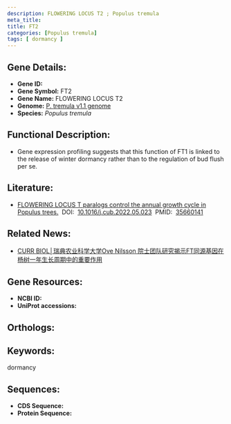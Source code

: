 ```yaml
---
description: FLOWERING LOCUS T2 ; Populus tremula
meta_title:
title: FT2
categories: [Populus tremula]
tags: [ dormancy ]
---
```


## Gene Details:
- **Gene ID:**	[]()
- **Gene Symbol:** FT2
- **Gene Name:** FLOWERING LOCUS T2
- **Genome:** [P. tremula v1.1 genome]()
- **Species:** *Populus tremula*

## Functional Description:
   - Gene expression profiling suggests that this function of FT1 is linked to the release of winter dormancy rather than to the regulation of bud flush per se.

## Literature:
   - [FLOWERING LOCUS T paralogs control the annual growth cycle in Populus trees.]( https://www.sciencedirect.com/science/article/pii/S0960982222007825?via%3Dihub)&nbsp;&nbsp;DOI:&nbsp;&nbsp;[10.1016/j.cub.2022.05.023](https://www.sciencedirect.com/science/article/pii/S0960982222007825?via%3Dihub)&nbsp;&nbsp;PMID:&nbsp;&nbsp;[35660141](https://pubmed.ncbi.nlm.nih.gov/35660141/)

## Related News:
   - [CURR BIOL│瑞典农业科学大学Ove Nilsson 院士团队研究揭示FT同源基因在杨树一年生长周期中的重要作用](https://mp.weixin.qq.com/s?__biz=Mzg3MDEwNDEyMg==&mid=2247530684&idx=7&sn=368b4235c97e117465d815b7d9e7bb06&chksm=ce90d5e9f9e75cff1e54a02210416317cc60997f6098d61b8aeb7286e1b39ff56815fe3acb4d&scene=27#wechat_redirect)

## Gene Resources:
- **NCBI ID:** [](https://www.ncbi.nlm.nih.gov/gene/?term=)
- **UniProt accessions:** [](https://www.uniprot.org/uniprotkb//entry)

## Orthologs:


## Keywords:
dormancy

## Sequences:
- **CDS Sequence:**
- **Protein Sequence:**
